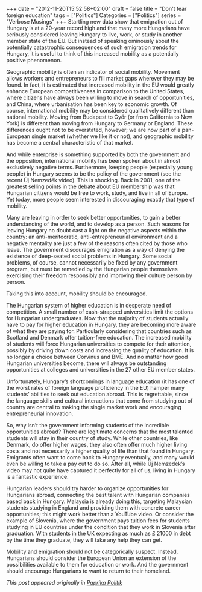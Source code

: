 +++
date = "2012-11-20T15:52:58+02:00"
draft = false
title = "Don't fear foreign education"
tags = ["Politics"]
Categories = ["Politics"]
series = "Verbose Musings"
+++
Startling new data show that emigration out of Hungary is at a 20-year record high and that many more Hungarians have seriously considered leaving Hungary to live, work, or study in another member state of the EU. But instead of speaking ominously about the potentially catastrophic consequences of such emigration trends for Hungary, it is useful to think of this increased mobility as a potentially positive phenomenon.

Geographic mobility is often an indicator of social mobility. Movement allows workers and entrepreneurs to fill market gaps wherever they may be found. In fact, it is estimated that increased mobility in the EU would greatly enhance European competitiveness in comparison to the United States, where citizens have always been willing to move in search of opportunities, and China, where urbanisation has been key to economic growth. Of course, international mobility may be considered qualitatively different than national mobility. Moving from Budapest to Győr (or from California to New York) is different than moving from Hungary to Germany or England. These differences ought not to be overstated, however; we are now part of a pan-European single market (whether we like it or not), and geographic mobility has become a central characteristic of that market.

And while enterprise is something supported by both the government and the opposition, international mobility has been spoken about in almost exclusively negative terms. Furthermore, keeping people (especially young people) in Hungary seems to be the policy of the government (see the recent Új Nemzedék video). This is shocking. Back in 2001, one of the greatest selling points in the debate about EU membership was that Hungarian citizens would be free to work, study, and live in all of Europe. Yet today, more people seem interested in discouraging exactly that type of mobility.

Many are leaving in order to seek better opportunities, to gain a better understanding of the world, and to develop as a person. Such reasons for leaving Hungary no doubt cast a light on the negative aspects within the country: an anti-meritocratic, anti-entrepreneurial environment and a negative mentality are just a few of the reasons often cited by those who leave. The government discourages emigration as a way of denying the existence of deep-seated social problems in Hungary. Some social problems, of course, cannot necessarily be fixed by any government program, but must be remedied by the Hungarian people themselves exercising their freedom responsibly and improving their culture person by person.

Taking this into account, mobility should be encouraged.

The Hungarian system of higher education is in desperate need of competition. A small number of cash-strapped universities limit the options for Hungarian undergraduates. Now that the majority of students actually have to pay for higher education in Hungary, they are becoming more aware of what they are paying for. Particularly considering that countries such as Scotland and Denmark offer tuition-free education. The increased mobility of students will force Hungarian universities to compete for their attention, possibly by driving down costs and increasing the quality of education. It is no longer a choice between Corvinus and BME. And no matter how good Hungarian universities become, there will always be outstanding opportunities at colleges and universities in the 27 other EU member states.

Unfortunately, Hungary’s shortcomings in language education (it has one of the worst rates of foreign language proficiency in the EU) hamper many students’ abilities to seek out education abroad. This is regrettable, since the language skills and cultural interactions that come from studying out of country are central to making the single market work and encouraging entrepreneurial innovation.

So, why isn’t the government informing students of the incredible opportunities abroad? There are legitimate concerns that the most talented students will stay in their country of study. While other countries, like Denmark, do offer higher wages, they also often offer much higher living costs and not necessarily a higher quality of life than that found in Hungary.  Emigrants often want to come back to Hungary eventually, and many would even be willing to take a pay cut to do so. After all, while Új Nemzedék’s video may not quite have captured it perfectly for all of us, living in Hungary is a fantastic experience.

Hungarian leaders should try harder to organize opportunities for Hungarians abroad, connecting the best talent with Hungarian companies based back in Hungary. Malaysia is already doing this, targeting Malaysian students studying in England and providing them with concrete career opportunities; this might work better than a YouTube video. Or consider the example of Slovenia, where the government pays tuition fees for students studying in EU countries under the condition that they work in Slovenia after graduation. With students in the UK expecting as much as £ 21000 in debt by the time they graduate, they will take any help they can get.

Mobility and emigration should not be categorically suspect. Instead, Hungarians should consider the European Union an extension of the possibilities available to them for education or work. And the government should encourage Hungarians to want to return to their homeland.

*This post appeared originally in [Paprika Politik](http://www.paprikapolitik.com/2012/11/dont-fear-foreign-education/)*

